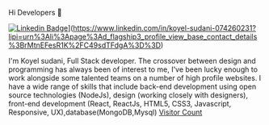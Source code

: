 Hi Developers 👋

[![Linkedin Badge](https://img.shields.io/badge/-Koyel-blue?style=flat-square&logo=Linkedin&logoColor=white&link=https://www.linkedin.com/in/koyel-sudani-64a97159/)]([https://www.linkedin.com/in/koyel-sudani-074260231/)](https://www.linkedin.com/in/koyel-sudani-074260231?lipi=urn%3Ali%3Apage%3Ad_flagship3_profile_view_base_contact_details%3BrMtnEFesR1K%2FC49sdTFdgA%3D%3D)
 
I'm Koyel sudani,
Full Stack developer.
The crossover between design and programming has always been of interest to me, I've been lucky enough to work alongside some talented teams on a number of high profile websites. I have a wide range of skills that include back-end development using open source technologies (NodeJs), design (working closely with designers), front-end development (React, ReactJs, HTML5, CSS3, Javascript, Responsive, UX),database(MongoDB,Mysql)
[Visitor Count](https://profile-counter.glitch.me/koyelsudanii/count.svg)
